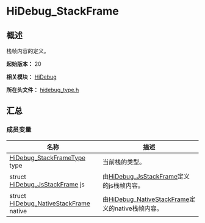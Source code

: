 # HiDebug_StackFrame

<!--Kit: Performance Analysis Kit-->
<!--Subsystem: HiviewDFX-->
<!--Owner: @hello_harmony; @yu_haoqiaida-->
<!--Designer: @kutcherzhou1-->
<!--Tester: @gcw_KuLfPSbe-->
<!--Adviser: @foryourself-->

## 概述

栈帧内容的定义。

**起始版本：** 20

**相关模块：** [HiDebug](capi-hidebug.md)

**所在头文件：** [hidebug_type.h](capi-hidebug-type-h.md)

## 汇总

### 成员变量

| 名称                                                                           | 描述                                              |
|------------------------------------------------------------------------------|-------------------------------------------------|
| [HiDebug_StackFrameType](capi-hidebug-type-h.md#hidebug_stackframetype) type | 当前栈的类型。                                         |
| struct [HiDebug_JsStackFrame](capi-hidebug-hidebug-jsstackframe.md) js       | 由[HiDebug_JsStackFrame](capi-hidebug-hidebug-jsstackframe.md)定义的js栈帧内容。         |
| struct [HiDebug_NativeStackFrame](capi-hidebug-hidebug-nativestackframe.md) native                                   | 由[HiDebug_NativeStackFrame](capi-hidebug-hidebug-nativestackframe.md)定义的native栈帧内容。 |


